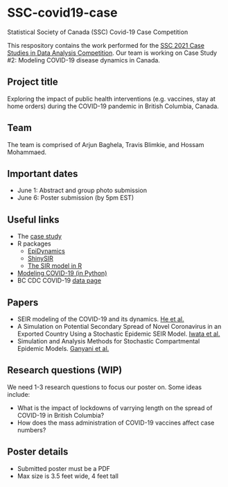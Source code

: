 # SSC-covid19-case
Statistical Society of Canada (SSC) Covid-19 Case Competition

This respository contains the work performed for the [SSC 2021 Case Studies in
Data Analysis
Competition](https://ssc.ca/en/meetings/annual/2021-annual-meeting/case-studies-competition).
Our team is working on Case Study #2: Modeling COVID-19 disease dynamics in
Canada. 

## Project title
Exploring the impact of public health interventions (e.g.
vaccines, stay at home orders) during the COVID-19 pandemic in British Columbia,
Canada.

## Team
The team is comprised of Arjun Baghela, Travis Blimkie, and Hossam Mohammaed. 

## Important dates

- June 1: Abstract and group photo submission
- June 6: Poster submission (by 5pm EST)

## Useful links

- The [case study](https://ssc.ca/en/case-study/modeling-covid-19-disease-dynamics-canada)
- R packages
	- [EpiDynamics](https://cran.r-project.org/package=EpiDynamics)
	- [ShinySIR](https://cran.r-project.org/web/packages/shinySIR/vignettes/Vignette.html)
	- [The SIR model in R](https://archives.aidanfindlater.com/blog/2010/04/20/the-basic-sir-model-in-r/)
- [Modeling COVID-19 (in Python)](https://python.quantecon.org/sir_model.html)
- BC CDC COVID-19 [data page](http://www.bccdc.ca/health-info/diseases-conditions/covid-19/data)

## Papers

- SEIR modeling of the COVID-19 and its dynamics. [He et al.](https://link.springer.com/article/10.1007/s11071-020-05743-y)
- A Simulation on Potential Secondary Spread of Novel Coronavirus in an Exported Country Using a Stochastic Epidemic SEIR Model. [Iwata et al.](https://www.mdpi.com/2077-0383/9/4/944)
- Simulation and Analysis Methods for Stochastic Compartmental Epidemic Models. [Ganyani et al.](https://www.annualreviews.org/doi/abs/10.1146/annurev-statistics-061120-034438?casa_token=yZcQbb7EdI0AAAAA%3Ap6E39AkioJ4ccRlZ85SMxHFLv0oJ1bT6uE4UPN9hMeyMc3-WpzbCtBglOMFp-90LpD18M1yP942WRQ)

## Research questions (WIP)

We need 1-3 research questions to focus our poster on. Some ideas include:

- What is the impact of lockdowns of varrying length on the spread of COVID-19 in British Columbia?
- How does the mass administration of COVID-19 vaccines affect case numbers?

## Poster details

- Submitted poster must be a PDF
- Max size is 3.5 feet wide, 4 feet tall



